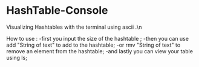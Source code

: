 # HashTable-Console
Visualizing Hashtables with the terminal using ascii .\n


How to use :
  -first you input the size of the hashtable ;
  -then you can use add "String of text" to add to the hashtable;
  -or rmv "String of text" to remove an element from the hashtable;
  -and lastly you can view your table using ls;
